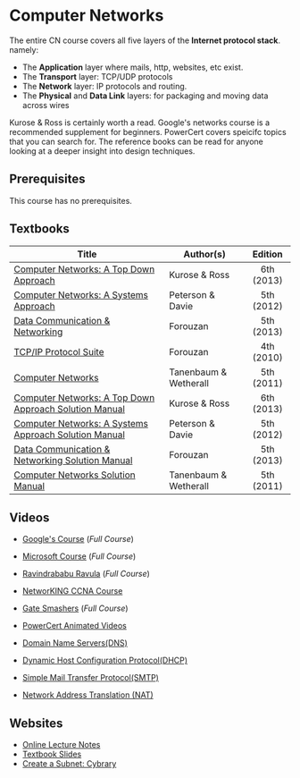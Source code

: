 # Computer Networks

The entire CN course covers all five layers of the **Internet protocol stack**. namely: 
* The **Application** layer where mails, http, websites, etc exist. 
* The **Transport** layer: TCP/UDP protocols
* The **Network** layer: IP protocols and routing. 
* The **Physical** and **Data Link** layers: for packaging and moving data across wires

Kurose & Ross is certainly worth a read. Google's networks course is a recommended supplement for beginners. PowerCert covers speicifc topics that you can search for. The reference books can be read for anyone looking at a deeper insight into design techniques.

## Prerequisites

This course has no prerequisites.

## Textbooks

| Title | Author(s) | Edition |
| -------------|-------------|:-----:|
| [Computer Networks: A Top Down Approach](https://drive.google.com/open?id=1p6meleR3Eutf97yRag-McLrjv8olPTLE) | Kurose & Ross | 6th (2013) |
| [Computer Networks: A Systems Approach](https://drive.google.com/open?id=13NzfDz6FbRoHUmeL6bkQfUjUCpQyd_QA) | Peterson & Davie | 5th (2012) |
| [Data Communication & Networking](https://drive.google.com/open?id=13frawLX1gT_0JnKOiEOnSeoHp-kp9-qO) | Forouzan | 5th (2013) |
| [TCP/IP Protocol Suite](https://drive.google.com/open?id=1Usfu1MlxY2PJfYZx1NXbeXlRrMQbrvk8)| Forouzan | 4th (2010) |
| [Computer Networks](https://drive.google.com/open?id=1QKS_Za5p9vAbifwbO9Wsws2xjg5Wj4pG)| Tanenbaum & Wetherall | 5th (2011) |
| [Computer Networks: A Top Down Approach Solution Manual](https://drive.google.com/open?id=1JXNP7EmQBdI8xZHxzpm21TjzhcFwVOsS)| Kurose & Ross | 6th (2013) |
| [Computer Networks: A Systems Approach Solution Manual](https://drive.google.com/open?id=1HmJ_FGfoTFYT187ex-l0UUZ4vs7I9OOd)| Peterson & Davie | 5th (2012) |
| [Data Communication & Networking Solution Manual](https://drive.google.com/open?id=1RFxqwxCWB0gMeb9HIBZ3cJMZXspJsisz)| Forouzan | 5th (2013) |
| [Computer Networks Solution Manual](https://drive.google.com/open?id=18NnsSUl_vkjY1_EcOFIWNFVqbLql6d-q)| Tanenbaum & Wetherall | 5th (2011) |


## Videos

* [Google's Course](https://www.coursera.org/learn/computer-networking?specialization=google-it-support) (_Full Course_)
* [Microsoft Course](https://www.youtube.com/watch?v=svkGASq8mNM&t=9772s) (_Full Course_)
* [Ravindrababu Ravula](https://www.youtube.com/watch?v=UXMIxCYZu8o&list=PLEbnTDJUr_IegfoqO4iPnPYQui46QqT0j) (_Full Course_)
* [NetworKING CCNA Course](https://www.youtube.com/watch?v=n2D1o-aM-2s&list=PLh94XVT4dq02frQRRZBHzvj2hwuhzSByN)
* [Gate Smashers](https://www.youtube.com/playlist?list=PLxCzCOWd7aiGFBD2-2joCpWOLUrDLvVV_) (_Full Course_)
* [PowerCert Animated Videos](https://www.youtube.com/playlist?list=PL7zRJGi6nMRzHkyXpGZJg3KfRSCrF15Jg)

* [Domain Name Servers(DNS)](https://www.youtube.com/watch?v=72snZctFFtA&t=1s)
* [Dynamic Host Configuration Protocol(DHCP)](https://www.youtube.com/watch?v=IUOVSIKj6GU&t=1s)
* [Simple Mail Transfer Protocol(SMTP)](https://www.youtube.com/watch?v=j7kMZD81hec&t=1s)
* [Network Address Translation (NAT)](https://www.youtube.com/watch?v=QBqPzHEDzvo)

## Websites

* [Online Lecture Notes](https://www.cse.iitk.ac.in/users/dheeraj/cs425//)
* [Textbook Slides](http://www-net.cs.umass.edu/kurose-ross-ppt-6e/)
* [Create a Subnet: Cybrary](https://www.cybrary.it/skill-certification-course/subnetting-certification-training-course/)
